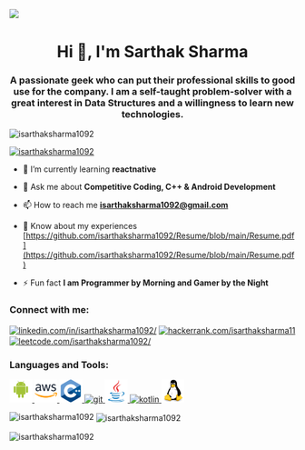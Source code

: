 <img src="https://github.com/isarthaksharma1092/isarthaksharma1092/assets/75194408/693a1ee6-9f1a-4c42-8fc2-e91e519221d4"> <br>

<h1 align="center">Hi 👋, I'm Sarthak Sharma</h1>
<h3 align="center">A passionate geek who can put their professional skills to good use for the company. I am a self-taught problem-solver with a great interest in Data Structures and a willingness to learn new technologies.</h3>

<p align="left"> <img src="https://komarev.com/ghpvc/?username=isarthaksharma1092&label=Profile%20views&color=0e75b6&style=flat" alt="isarthaksharma1092" /> </p>

<p align="left"> <a href="https://github.com/ryo-ma/github-profile-trophy"><img src="https://github-profile-trophy.vercel.app/?username=isarthaksharma1092" alt="isarthaksharma1092" /></a> </p>

- 🌱 I’m currently learning **reactnative**

- 💬 Ask me about **Competitive Coding, C++ & Android Development**

- 📫 How to reach me **isarthaksharma1092@gmail.com**

- 📄 Know about my experiences [https://github.com/isarthaksharma1092/Resume/blob/main/Resume.pdf](https://github.com/isarthaksharma1092/Resume/blob/main/Resume.pdf)

- ⚡ Fun fact **I am Programmer by Morning and Gamer by the Night**

<h3 align="left">Connect with me:</h3>
<p align="left">
<a href="https://linkedin.com/in/linkedin.com/in/isarthaksharma1092/" target="blank"><img align="center" src="https://raw.githubusercontent.com/rahuldkjain/github-profile-readme-generator/master/src/images/icons/Social/linked-in-alt.svg" alt="linkedin.com/in/isarthaksharma1092/" height="30" width="40" /></a>
<a href="https://www.hackerrank.com/hackerrank.com/isarthaksharma11" target="blank"><img align="center" src="https://raw.githubusercontent.com/rahuldkjain/github-profile-readme-generator/master/src/images/icons/Social/hackerrank.svg" alt="hackerrank.com/isarthaksharma11" height="30" width="40" /></a>
<a href="https://www.leetcode.com/leetcode.com/isarthaksharma1092/" target="blank"><img align="center" src="https://raw.githubusercontent.com/rahuldkjain/github-profile-readme-generator/master/src/images/icons/Social/leet-code.svg" alt="leetcode.com/isarthaksharma1092/" height="30" width="40" /></a>
</p>

<h3 align="left">Languages and Tools:</h3>
<p align="left"> <a href="https://developer.android.com" target="_blank" rel="noreferrer"> <img src="https://raw.githubusercontent.com/devicons/devicon/master/icons/android/android-original-wordmark.svg" alt="android" width="40" height="40"/> </a> <a href="https://aws.amazon.com" target="_blank" rel="noreferrer"> <img src="https://raw.githubusercontent.com/devicons/devicon/master/icons/amazonwebservices/amazonwebservices-original-wordmark.svg" alt="aws" width="40" height="40"/> </a> <a href="https://www.w3schools.com/cpp/" target="_blank" rel="noreferrer"> <img src="https://raw.githubusercontent.com/devicons/devicon/master/icons/cplusplus/cplusplus-original.svg" alt="cplusplus" width="40" height="40"/> </a> <a href="https://git-scm.com/" target="_blank" rel="noreferrer"> <img src="https://www.vectorlogo.zone/logos/git-scm/git-scm-icon.svg" alt="git" width="40" height="40"/> </a> <a href="https://www.java.com" target="_blank" rel="noreferrer"> <img src="https://raw.githubusercontent.com/devicons/devicon/master/icons/java/java-original.svg" alt="java" width="40" height="40"/> </a> <a href="https://kotlinlang.org" target="_blank" rel="noreferrer"> <img src="https://www.vectorlogo.zone/logos/kotlinlang/kotlinlang-icon.svg" alt="kotlin" width="40" height="40"/> </a> <a href="https://www.linux.org/" target="_blank" rel="noreferrer"> <img src="https://raw.githubusercontent.com/devicons/devicon/master/icons/linux/linux-original.svg" alt="linux" width="40" height="40"/> </a> </p>

<p><img align="left" src="https://github-readme-stats.vercel.app/api/top-langs?username=isarthaksharma1092&show_icons=true&locale=en&layout=compact" alt="isarthaksharma1092" /></p>

<p>&nbsp;<img align="center" src="https://github-readme-stats.vercel.app/api?username=isarthaksharma1092&show_icons=true&locale=en" alt="isarthaksharma1092" /></p>

<p><img align="center" src="https://github-readme-streak-stats.herokuapp.com/?user=isarthaksharma1092&" alt="isarthaksharma1092" /></p>
